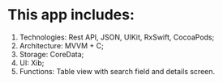 # This app includes:
1. Technologies: Rest API, JSON, UIKit, RxSwift, CocoaPods;
2. Architecture: MVVM + C;
3. Storage: CoreData;
4. UI: Xib;
5. Functions: Table view with search field and details screen.
